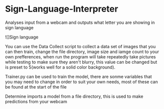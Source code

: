 # Sign-Language-Interpreter
Analyses input from a webcam and outputs what letter you are showing in sign language

![]Sign language

You can use the Data Collect script to collect a data set of images that you can then train, change the file directory, image size and iamge count to your own prefferences, when run the program will take repeatedly take pictures while testing to make sure they aren't blurry, this value can be changed but is preset to 5(works well for a solid color background).

Trainer.py can be used to train the model, there are sonme variables that you may need to change in order to suit your own needs, most of these can be found at the start of the file

Determine imports a model from a file directory, this is used to make predictions from your webcam

